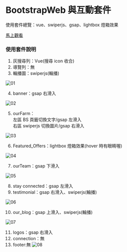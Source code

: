 # BootstrapWeb 與互動套件

使用套件總覽：vue、swiperjs、gsap、lightbox 燈箱效果

[馬上觀看](https://leileisme.github.io/Bootstrap_Web/)

### 使用套件說明

1. 灰搜尋列：Vue(搜尋 icon 收合)
2. 導覽列：無
3. 輪播圖：swiperjs(輪播)

![01](https://raw.githubusercontent.com/Leileisme/Bootstrap_Web/main/images/readme%20img/01.jpg)

4. banner：gsap 右滑入

![02](https://raw.githubusercontent.com/Leileisme/Bootstrap_Web/main/images/readme%20img/02.jpg)

5. ourFarm：<br>
   左區 BS 頁籤切換文字/gsap 左滑入 <br>
   右區 swiperjs 切換圖片/gsap 右滑入

![03](https://raw.githubusercontent.com/Leileisme/Bootstrap_Web/main/images/readme%20img/03.jpg)

6. Featured_Offers：lightbox 燈箱效果(hover 時有眼睛喔)

![04](https://raw.githubusercontent.com/Leileisme/Bootstrap_Web/main/images/readme%20img/04.jpg)

7. ourTeam：gsap 下滑入

![05](https://raw.githubusercontent.com/Leileisme/Bootstrap_Web/main/images/readme%20img/05.jpg)

8. stay connected：gsap 左滑入
9. testimonial：gsap 右滑入、swiperjs(輪播)

![06](https://raw.githubusercontent.com/Leileisme/Bootstrap_Web/main/images/readme%20img/06.jpg)

10. our_blog：gsap 上滑入、swiperjs(輪播)

![07](https://raw.githubusercontent.com/Leileisme/Bootstrap_Web/main/images/readme%20img/07.jpg)

11. logos：gsap 右滑入
12. connection：無
13. footer:無
    ![08](https://raw.githubusercontent.com/Leileisme/Bootstrap_Web/main/images/readme%20img/08.jpg)
